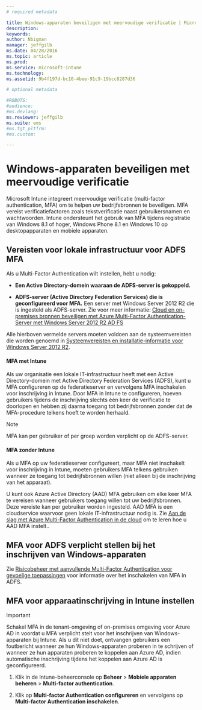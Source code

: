 ```yaml
---
# required metadata

title: Windows-apparaten beveiligen met meervoudige verificatie | Microsoft Intune
description:
keywords:
author: Nbigman
manager: jeffgilb
ms.date: 04/28/2016
ms.topic: article
ms.prod:
ms.service: microsoft-intune
ms.technology:
ms.assetid: 9b4f197d-bc10-4bee-91c9-19bcc8287d36

# optional metadata

#ROBOTS:
#audience:
#ms.devlang:
ms.reviewer: jeffgilb
ms.suite: ems
#ms.tgt_pltfrm:
#ms.custom:

---
```


# Windows-apparaten beveiligen met meervoudige verificatie
Microsoft Intune integreert meervoudige verificatie (multi-factor authentication, MFA) om te helpen uw bedrijfsbronnen te beveiligen. MFA vereist verificatiefactoren zoals tekstverificatie naast gebruikersnamen en wachtwoorden. Intune ondersteunt het gebruik van MFA tijdens registratie van Windows 8.1 of hoger, Windows Phone 8.1 en Windows 10 op desktopapparaten en mobiele apparaten. 

## Vereisten voor lokale infrastructuur voor ADFS MFA
Als u Multi-Factor Authentication wilt instellen, hebt u nodig:

-   **Een Active Directory-domein waaraan de ADFS-server is gekoppeld.**

-   **ADFS-server (Active Directory Federation Services) die is geconfigureerd voor MFA.** Een server met Windows Server 2012 R2 die is ingesteld als ADFS-server. Zie voor meer informatie: [Cloud en on-premises bronnen beveiligen met Azure Multi-Factor Authentication-Server met Windows Server 2012 R2 AD FS](https://azure.microsoft.com/en-us/documentation/articles/multi-factor-authentication-get-started-adfs-w2k12/)

Alle hierboven vermelde servers moeten voldoen aan de systeemvereisten die worden genoemd in [Systeemvereisten en installatie-informatie voor Windows Server 2012 R2](http://technet.microsoft.com/library/dn303418.aspx).

#### MFA met Intune
Als uw organisatie een lokale IT-infrastructuur heeft met een Active Directory-domein met Active Directory Federation Services (ADFS), kunt u MFA configureren op de federatieserver en vervolgens MFA inschakelen voor inschrijving in Intune. Door MFA in Intune te configureren, hoeven gebruikers tijdens de inschrijving slechts één keer de verificatie te doorlopen en hebben zij daarna toegang tot bedrijfsbronnen zonder dat de MFA-procedure telkens hoeft te worden herhaald.

>[!NOTE]
>MFA kan per gebruiker of per groep worden verplicht op de ADFS-server.  

#### MFA zonder Intune
Als u MFA op uw federatieserver configureert, maar MFA niet inschakelt voor inschrijving in Intune, moeten gebruikers MFA telkens gebruiken wanneer ze toegang tot bedrijfsbronnen willen (niet alleen bij de inschrijving van het apparaat).

U kunt ook Azure Active Directory (AAD) MFA gebruiken om elke keer MFA te vereisen wanneer gebruikers toegang willen tot uw bedrijfsbronnen. Deze vereiste kan per gebruiker worden ingesteld. AAD MFA is een cloudservice waarvoor geen lokale IT-infrastructuur nodig is. Zie [Aan de slag met Azure Multi-Factor Authentication in de cloud](https://azure.microsoft.com/en-us/documentation/articles/multi-factor-authentication-get-started-cloud/) om te leren hoe u AAD MFA instelt..

## MFA voor ADFS verplicht stellen bij het inschrijven van Windows-apparaten
Zie [Risicobeheer met aanvullende Multi-Factor Authentication voor gevoelige toepassingen](http://technet.microsoft.com/library/dn280949.aspx) voor informatie over het inschakelen van MFA in ADFS.

## MFA voor apparaatinschrijving in Intune instellen
>[!Important]  
>Schakel MFA in de tenant-omgeving of on-premises omgeving voor Azure AD in voordat u MFA verplicht stelt voor het inschrijven van Windows-apparaten bij Intune. Als u dit niet doet, ontvangen gebruikers een foutbericht wanneer ze hun Windows-apparaten proberen in te schrijven of wanneer ze hun apparaten proberen te koppelen aan Azure AD, indien automatische inschrijving tijdens het koppelen aan Azure AD is geconfigureerd.

1.  Klik in de Intune-beheerconsole op **Beheer** &gt; **Mobiele apparaten beheren** &gt; **Multi-factor authentication**.

2.  Klik op **Multi-factor Authentication configureren** en vervolgens op **Multi-factor Authentication inschakelen**.



<!--HONumber=May16_HO1-->


